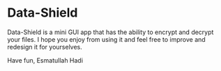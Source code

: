 # Data-Shield

Data-Shield is a mini GUI app that has the ability to encrypt and decrypt your files. 
I hope you enjoy from using it and feel free to improve and redesign it for yourselves.

Have fun, 
Esmatullah Hadi
